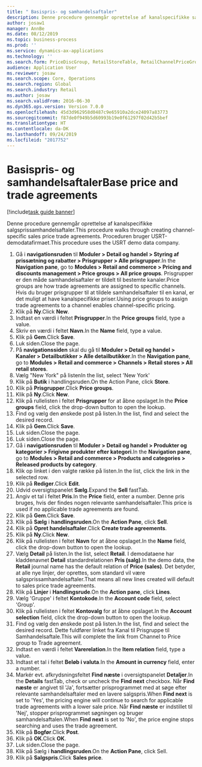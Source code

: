 ```yaml
---
title: " Basispris- og samhandelsaftaler"
description: Denne procedure gennemgår oprettelse af kanalspecifikke salgsprissamhandelsaftaler.
author: josaw1
manager: AnnBe
ms.date: 08/12/2019
ms.topic: business-process
ms.prod: ''
ms.service: dynamics-ax-applications
ms.technology: ''
ms.search.form: PriceDiscGroup, RetailStoreTable, RetailChannelPriceGroup, EcoResProductDetailsExtended, PriceDiscAdmTable, PriceDiscAdm
audience: Application User
ms.reviewer: josaw
ms.search.scope: Core, Operations
ms.search.region: Global
ms.search.industry: Retail
ms.author: josaw
ms.search.validFrom: 2016-06-30
ms.dyn365.ops.version: Version 7.0.0
ms.openlocfilehash: 45d3d962958d0487c9e65910a2dce24097a83773
ms.sourcegitcommit: f87de0f949b5d60993b19e0f61297f02d42b5bef
ms.translationtype: HT
ms.contentlocale: da-DK
ms.lasthandoff: 09/24/2019
ms.locfileid: "2017752"
---
```

# <a name="base-price-and-trade-agreements"></a><span data-ttu-id="375ea-103"> Basispris- og samhandelsaftaler</span><span class="sxs-lookup"><span data-stu-id="375ea-103">Base price and trade agreements</span></span>

[!include[task guide banner](../includes/task-guide-banner.md)]

<span data-ttu-id="375ea-104">Denne procedure gennemgår oprettelse af kanalspecifikke salgsprissamhandelsaftaler.</span><span class="sxs-lookup"><span data-stu-id="375ea-104">This procedure walks through creating channel-specific sales price trade agreements.</span></span> <span data-ttu-id="375ea-105">Proceduren bruger USRT-demodatafirmaet.</span><span class="sxs-lookup"><span data-stu-id="375ea-105">This procedure uses the USRT demo data company.</span></span>

1. <span data-ttu-id="375ea-106">Gå i **navigationsruden** til **Moduler > Detail og handel > Styring af prissætning og rabatter > Prisgrupper > Alle prisgrupper**.</span><span class="sxs-lookup"><span data-stu-id="375ea-106">In the **Navigation pane**, go to **Modules > Retail and commerce > Pricing and discounts management > Price groups > All price groups**.</span></span> <span data-ttu-id="375ea-107">Prisgrupper er den måde samhandelsaftaler er tildelt til bestemte kanaler.</span><span class="sxs-lookup"><span data-stu-id="375ea-107">Price groups are how trade agreements are assigned to specific channels.</span></span> <span data-ttu-id="375ea-108">Hvis du bruger prisgrupper til at tildele samhandelsaftaler til en kanal, er det muligt at have kanalspecifikke priser.</span><span class="sxs-lookup"><span data-stu-id="375ea-108">Using price groups to assign trade agreements to a channel enables channel-specific pricing.</span></span>  
2. <span data-ttu-id="375ea-109">Klik på **Ny**.</span><span class="sxs-lookup"><span data-stu-id="375ea-109">Click **New**.</span></span>
3. <span data-ttu-id="375ea-110">Indtast en værdi i feltet **Prisgrupper**.</span><span class="sxs-lookup"><span data-stu-id="375ea-110">In the **Price groups** field, type a value.</span></span>
4. <span data-ttu-id="375ea-111">Skriv en værdi i feltet **Navn**.</span><span class="sxs-lookup"><span data-stu-id="375ea-111">In the **Name** field, type a value.</span></span>
5. <span data-ttu-id="375ea-112">Klik på **Gem**.</span><span class="sxs-lookup"><span data-stu-id="375ea-112">Click **Save**.</span></span>
6. <span data-ttu-id="375ea-113">Luk siden.</span><span class="sxs-lookup"><span data-stu-id="375ea-113">Close the page.</span></span>
7. <span data-ttu-id="375ea-114">På **navigationssiden** skal du gå til **Moduler > Detail og handel > Kanaler > Detailbutikker > Alle detailbutikker**.</span><span class="sxs-lookup"><span data-stu-id="375ea-114">In the **Navigation pane**, go to **Modules > Retail and commerce > Channels > Retail stores > All retail stores**.</span></span>
8. <span data-ttu-id="375ea-115">Vælg "New York" på listen</span><span class="sxs-lookup"><span data-stu-id="375ea-115">In the list, select 'New York'</span></span>
9. <span data-ttu-id="375ea-116">Klik på **Butik** i handlingsruden.</span><span class="sxs-lookup"><span data-stu-id="375ea-116">On the Action Pane, click **Store**.</span></span>
10. <span data-ttu-id="375ea-117">Klik på **Prisgrupper**.</span><span class="sxs-lookup"><span data-stu-id="375ea-117">Click **Price groups**.</span></span>
11. <span data-ttu-id="375ea-118">Klik på **Ny**.</span><span class="sxs-lookup"><span data-stu-id="375ea-118">Click **New**.</span></span>
12. <span data-ttu-id="375ea-119">Klik på rullelisten i feltet **Prisgrupper** for at åbne opslaget.</span><span class="sxs-lookup"><span data-stu-id="375ea-119">In the **Price groups** field, click the drop-down button to open the lookup.</span></span>
13. <span data-ttu-id="375ea-120">Find og vælg den ønskede post på listen.</span><span class="sxs-lookup"><span data-stu-id="375ea-120">In the list, find and select the desired record.</span></span>
14. <span data-ttu-id="375ea-121">Klik på **Gem**.</span><span class="sxs-lookup"><span data-stu-id="375ea-121">Click **Save**.</span></span>
15. <span data-ttu-id="375ea-122">Luk siden.</span><span class="sxs-lookup"><span data-stu-id="375ea-122">Close the page.</span></span>
16. <span data-ttu-id="375ea-123">Luk siden.</span><span class="sxs-lookup"><span data-stu-id="375ea-123">Close the page.</span></span>
17. <span data-ttu-id="375ea-124">Gå i **navigationsruden** til **Moduler > Detail og handel > Produkter og kategorier > Frigivne produkter efter kategori**.</span><span class="sxs-lookup"><span data-stu-id="375ea-124">In the **Navigation pane**, go to **Modules > Retail and commerce > Products and categories > Released products by category**.</span></span>
18. <span data-ttu-id="375ea-125">Klik op linket i den valgte række på listen.</span><span class="sxs-lookup"><span data-stu-id="375ea-125">In the list, click the link in the selected row.</span></span>
19. <span data-ttu-id="375ea-126">Klik på **Rediger**.</span><span class="sxs-lookup"><span data-stu-id="375ea-126">Click **Edit**.</span></span>
20. <span data-ttu-id="375ea-127">Udvid oversigtspanelet **Sælg**.</span><span class="sxs-lookup"><span data-stu-id="375ea-127">Expand the **Sell** fastTab.</span></span>
21. <span data-ttu-id="375ea-128">Angiv et tal i feltet **Pris**.</span><span class="sxs-lookup"><span data-stu-id="375ea-128">In the **Price** field, enter a number.</span></span> <span data-ttu-id="375ea-129">Denne pris bruges, hvis der findes nogen relevante samhandelsaftaler.</span><span class="sxs-lookup"><span data-stu-id="375ea-129">This price is used if no applicable trade agreements are found.</span></span>  
22. <span data-ttu-id="375ea-130">Klik på **Gem**.</span><span class="sxs-lookup"><span data-stu-id="375ea-130">Click **Save**.</span></span>
23. <span data-ttu-id="375ea-131">Klik på **Sælg** i **handlingsruden**.</span><span class="sxs-lookup"><span data-stu-id="375ea-131">On the **Action Pane**, click **Sell**.</span></span>
24. <span data-ttu-id="375ea-132">Klik på **Opret handelsaftaler**.</span><span class="sxs-lookup"><span data-stu-id="375ea-132">Click **Create trade agreements**.</span></span>
25. <span data-ttu-id="375ea-133">Klik på **Ny**.</span><span class="sxs-lookup"><span data-stu-id="375ea-133">Click **New**.</span></span>
26. <span data-ttu-id="375ea-134">Klik på rullelisten i feltet **Navn** for at åbne opslaget.</span><span class="sxs-lookup"><span data-stu-id="375ea-134">In the **Name** field, click the drop-down button to open the lookup.</span></span>
27. <span data-ttu-id="375ea-135">Vælg **Detail** på listen.</span><span class="sxs-lookup"><span data-stu-id="375ea-135">In the list, select **Retail**.</span></span> <span data-ttu-id="375ea-136">I demodataene har kladdenavnet **Detail** standardrelationen **Pris (salg)**.</span><span class="sxs-lookup"><span data-stu-id="375ea-136">In the demo data, the **Retail** journal name has the default relation of **Price (sales)**.</span></span> <span data-ttu-id="375ea-137">Det betyder, at alle nye linjer, der oprettes, som standard vil være salgsprissamhandelsaftaler.</span><span class="sxs-lookup"><span data-stu-id="375ea-137">That means all new lines created will default to sales price trade agreements.</span></span>  
28. <span data-ttu-id="375ea-138">Klik på **Linjer** i **Handlingsrude**.</span><span class="sxs-lookup"><span data-stu-id="375ea-138">On the **Action pane**, click **Lines**.</span></span>
29. <span data-ttu-id="375ea-139">Vælg 'Gruppe' i feltet **Kontokode**.</span><span class="sxs-lookup"><span data-stu-id="375ea-139">In the **Account code** field, select 'Group'.</span></span>
30. <span data-ttu-id="375ea-140">Klik på rullelisten i feltet **Kontovalg** for at åbne opslaget.</span><span class="sxs-lookup"><span data-stu-id="375ea-140">In the **Account selection** field, click the drop-down button to open the lookup.</span></span>
31. <span data-ttu-id="375ea-141">Find og vælg den ønskede post på listen.</span><span class="sxs-lookup"><span data-stu-id="375ea-141">In the list, find and select the desired record.</span></span> <span data-ttu-id="375ea-142">Dette fuldfører linket fra Kanal til Prisgruppe til Samhandelsaftale.</span><span class="sxs-lookup"><span data-stu-id="375ea-142">This will complete the link from Channel to Price group to Trade agreement.</span></span>  
32. <span data-ttu-id="375ea-143">Indtast en værdi i feltet **Varerelation**.</span><span class="sxs-lookup"><span data-stu-id="375ea-143">In the **Item relation** field, type a value.</span></span>
33. <span data-ttu-id="375ea-144">Indtast et tal i feltet **Beløb i valuta**.</span><span class="sxs-lookup"><span data-stu-id="375ea-144">In the **Amount in currency** field, enter a number.</span></span>
34. <span data-ttu-id="375ea-145">Markér evt. afkrydsningsfeltet **Find næste** i oversigtspanelet **Detaljer**.</span><span class="sxs-lookup"><span data-stu-id="375ea-145">In the **Details** fastTab, check or uncheck the **Find next** checkbox.</span></span> <span data-ttu-id="375ea-146">Når **Find næste** er angivet til 'Ja', fortsætter prisprogrammet med at søge efter relevante samhandelsaftaler med en lavere salgspris.</span><span class="sxs-lookup"><span data-stu-id="375ea-146">When **Find next** is set to 'Yes', the pricing engine will continue to search for applicable trade agreements with a lower sale price.</span></span> <span data-ttu-id="375ea-147">Når **Find næste** er indstillet til 'Nej', stopper prisprogrammet søgningen og bruger samhandelsaftalen.</span><span class="sxs-lookup"><span data-stu-id="375ea-147">When **Find next** is set to 'No', the price engine stops searching and uses the trade agreement.</span></span>  
35. <span data-ttu-id="375ea-148">Klik på **Bogfør**.</span><span class="sxs-lookup"><span data-stu-id="375ea-148">Click **Post**.</span></span>
36. <span data-ttu-id="375ea-149">Klik på **OK**.</span><span class="sxs-lookup"><span data-stu-id="375ea-149">Click **OK**.</span></span>
37. <span data-ttu-id="375ea-150">Luk siden.</span><span class="sxs-lookup"><span data-stu-id="375ea-150">Close the page.</span></span>
38. <span data-ttu-id="375ea-151">Klik på Sælg i **handlingsruden**.</span><span class="sxs-lookup"><span data-stu-id="375ea-151">On the **Action Pane**, click Sell.</span></span>
39. <span data-ttu-id="375ea-152">Klik på **Salgspris**.</span><span class="sxs-lookup"><span data-stu-id="375ea-152">Click **Sales price**.</span></span>

